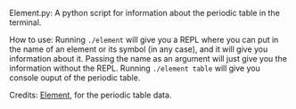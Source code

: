Element.py: A python script for information about the periodic table in the terminal.

How to use: Running `./element` will give you a REPL where you can put in the name of an element or its symbol (in any case), and it will give you information about it. Passing the name as an argument will just give you the information without the REPL. Running `./element table` will give you console ouput of the periodic table.

Credits: [Element](https://github.com/gennaro-tedesco/element), for the periodic table data.
